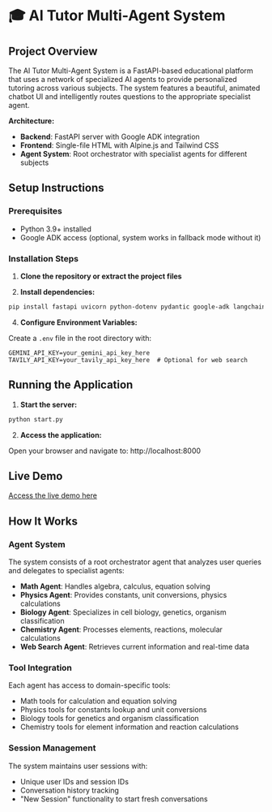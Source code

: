 # 🎓 AI Tutor Multi-Agent System

## Project Overview

The AI Tutor Multi-Agent System is a FastAPI-based educational platform that uses a network of specialized AI agents to provide personalized tutoring across various subjects. The system features a beautiful, animated chatbot UI and intelligently routes questions to the appropriate specialist agent.

**Architecture:**

- **Backend**: FastAPI server with Google ADK integration
- **Frontend**: Single-file HTML with Alpine.js and Tailwind CSS
- **Agent System**: Root orchestrator with specialist agents for different subjects

## Setup Instructions

### Prerequisites

- Python 3.9+ installed
- Google ADK access (optional, system works in fallback mode without it)

### Installation Steps

1. **Clone the repository or extract the project files**

2. **Install dependencies:**

```bash
pip install fastapi uvicorn python-dotenv pydantic google-adk langchain-community tavily-python sympy matplotlib numpy 
```

4. **Configure Environment Variables:**

Create a `.env` file in the root directory with:

```
GEMINI_API_KEY=your_gemini_api_key_here
TAVILY_API_KEY=your_tavily_api_key_here  # Optional for web search
```

## Running the Application

1. **Start the server:**

```bash
python start.py
```

2. **Access the application:**

Open your browser and navigate to: http://localhost:8000

## Live Demo

[Access the live demo here](#) <!-- You'll add the actual link when deployed -->

## How It Works

### Agent System

The system consists of a root orchestrator agent that analyzes user queries and delegates to specialist agents:

- **Math Agent**: Handles algebra, calculus, equation solving
- **Physics Agent**: Provides constants, unit conversions, physics calculations
- **Biology Agent**: Specializes in cell biology, genetics, organism classification
- **Chemistry Agent**: Processes elements, reactions, molecular calculations
- **Web Search Agent**: Retrieves current information and real-time data

### Tool Integration

Each agent has access to domain-specific tools:

- Math tools for calculation and equation solving
- Physics tools for constants lookup and unit conversions
- Biology tools for genetics and organism classification
- Chemistry tools for element information and reaction calculations

### Session Management

The system maintains user sessions with:

- Unique user IDs and session IDs
- Conversation history tracking
- "New Session" functionality to start fresh conversations


